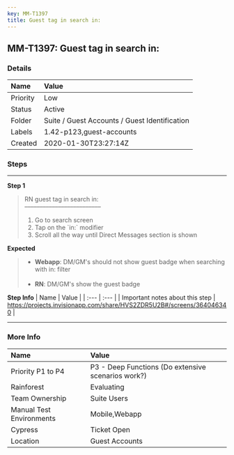 ```yaml
---
key: MM-T1397
title: Guest tag in search in:
---
```


## MM-T1397: Guest tag in search in:

### Details

| Name     | Value                                         |
| :------- | :-------------------------------------------- |
| Priority | Low                                           |
| Status   | Active                                        |
| Folder   | Suite / Guest Accounts / Guest Identification |
| Labels   | 1.42-p123,guest-accounts                      |
| Created  | 2020-01-30T23:27:14Z                          |

### Steps

<hr/>

**Step 1**

> <article>RN guest tag in search in:<br>–––––––––––––––––––––––––<ol><li>Go to search screen</li><li>Tap on the `in:` modifier</li><li>Scroll all the way until Direct Messages section is shown</li></ol></article>

**Expected**

> <article><ul><li><strong>Webapp</strong>: DM/GM's should not show guest badge when searching with in: filter<br><br></li><li><strong>RN</strong>: DM/GM's show the guest badge</li></ul></article>

**Step Info**
| Name | Value |
| :--- | :--- |
| Important notes about this step | <a href="https://projects.invisionapp.com/share/HVS2ZDR5U2B#/screens/364046340">https://projects.invisionapp.com/share/HVS2ZDR5U2B#/screens/364046340</a> |

<hr/>

### More Info

| Name                     | Value                                              |
| :----------------------- | :------------------------------------------------- |
| Priority P1 to P4        | P3 - Deep Functions (Do extensive scenarios work?) |
| Rainforest               | Evaluating                                         |
| Team Ownership           | Suite Users                                        |
| Manual Test Environments | Mobile,Webapp                                      |
| Cypress                  | Ticket Open                                        |
| Location                 | Guest Accounts                                     |
